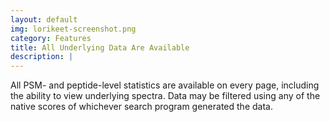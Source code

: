 ```yaml
---
layout: default
img: lorikeet-screenshot.png
category: Features
title: All Underlying Data Are Available
description: |
---
```

  All PSM- and peptide-level statistics are available on every page, including the ability to view underlying spectra. Data may be filtered
  using any of the native scores of whichever search program generated the data.
  